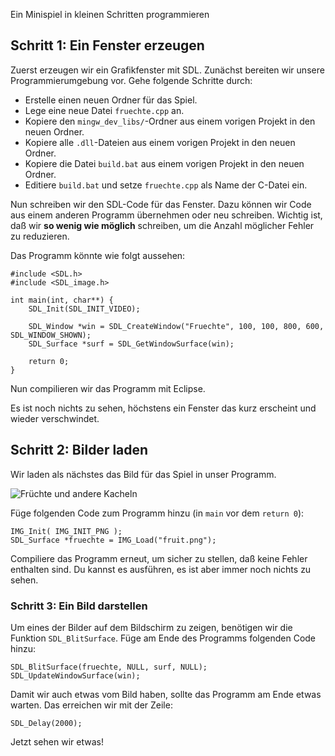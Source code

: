 
Ein Minispiel in kleinen Schritten programmieren

## Schritt 1: Ein Fenster erzeugen

Zuerst erzeugen wir ein Grafikfenster mit SDL. Zunächst bereiten wir unsere Programmierumgebung vor. Gehe folgende Schritte durch:

* Erstelle einen neuen Ordner für das Spiel.
* Lege eine neue Datei `fruechte.cpp` an.
* Kopiere den `mingw_dev_libs/`-Ordner aus einem vorigen Projekt in den neuen Ordner.
* Kopiere alle `.dll`-Dateien aus einem vorigen Projekt in den neuen Ordner.
* Kopiere die Datei `build.bat` aus einem vorigen Projekt in den neuen Ordner.
* Editiere `build.bat` und setze `fruechte.cpp` als Name der C-Datei ein.

Nun schreiben wir den SDL-Code für das Fenster. Dazu können wir Code aus einem anderen Programm übernehmen oder neu schreiben. Wichtig ist, daß wir **so wenig wie möglich** schreiben, um die Anzahl möglicher Fehler zu reduzieren.

Das Programm könnte wie folgt aussehen:

    #include <SDL.h>
    #include <SDL_image.h>

    int main(int, char**) {
        SDL_Init(SDL_INIT_VIDEO);

        SDL_Window *win = SDL_CreateWindow("Fruechte", 100, 100, 800, 600, SDL_WINDOW_SHOWN);
        SDL_Surface *surf = SDL_GetWindowSurface(win);

        return 0;
    }

Nun compilieren wir das Programm mit Eclipse.

Es ist noch nichts zu sehen, höchstens ein Fenster das kurz erscheint und wieder verschwindet.

## Schritt 2: Bilder laden

Wir laden als nächstes das Bild für das Spiel in unser Programm.

![Früchte und andere Kacheln](fruit.png)

Füge folgenden Code zum Programm hinzu (in `main` vor dem `return 0`):

    IMG_Init( IMG_INIT_PNG );
    SDL_Surface *fruechte = IMG_Load("fruit.png");

Compiliere das Programm erneut, um sicher zu stellen, daß keine Fehler enthalten sind. 
Du kannst es ausführen, es ist aber immer noch nichts zu sehen.

### Schritt 3: Ein Bild darstellen

Um eines der Bilder auf dem Bildschirm zu zeigen, benötigen wir die Funktion `SDL_BlitSurface`. Füge am Ende des Programms folgenden Code hinzu:

    SDL_BlitSurface(fruechte, NULL, surf, NULL);
    SDL_UpdateWindowSurface(win);

Damit wir auch etwas vom Bild haben, sollte das Programm am Ende etwas warten. Das erreichen wir mit der Zeile:

    SDL_Delay(2000);

Jetzt sehen wir etwas!
